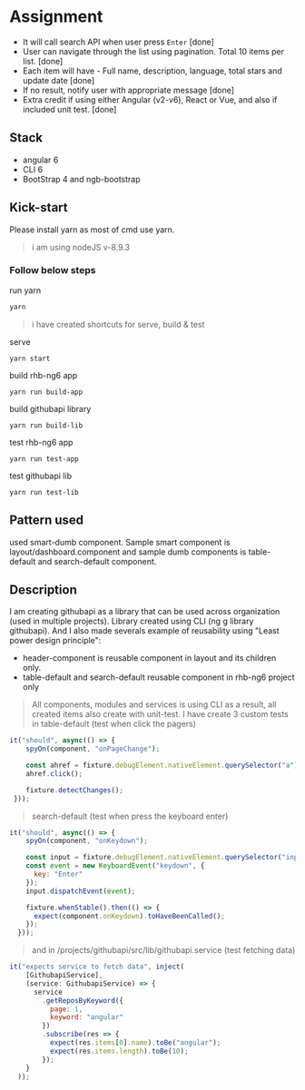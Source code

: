 # Assignment
- It will call search API when user press `Enter` [done]
- User can navigate through the list using pagination. Total 10 items per list. [done]
- Each item will have - Full name, description, language, total stars and update date [done]
- If no result, notify user with appropriate message [done]
- Extra credit if using either Angular (v2-v6), React or Vue, and also if included unit test. [done]

## Stack
- angular 6
- CLI 6
- BootStrap 4 and ngb-bootstrap

## Kick-start
Please install yarn as most of cmd use yarn. 

> i am using nodeJS v-8.9.3

### Follow below steps
run yarn
```bash
yarn
```

> i have created shortcuts for serve, build & test

serve
```based
yarn start
```

build rhb-ng6 app
```based
yarn run build-app
```

build githubapi library
```based
yarn run build-lib
```

test rhb-ng6 app
```based
yarn run test-app
```

test githubapi lib
```based
yarn run test-lib
```

## Pattern used
used smart-dumb component. Sample smart component is layout/dashboard.component and sample dumb components is table-default and search-default component. 

## Description
I am creating githubapi as a library that can be used across organization (used in multiple projects). Library created using CLI (ng g library githubapi). And I also made severals example of reusability using "Least power design principle":

- header-component is reusable component in layout and its children only.
- table-default and search-default reusable component in rhb-ng6 project only

> All components, modules and services is using CLI as a result, all created items also create with unit-test. 
> I have create 3 custom tests in table-default (test when click the pagers)

```javascript
it("should", async(() => {
    spyOn(component, "onPageChange");

    const ahref = fixture.debugElement.nativeElement.querySelector("a");
    ahref.click();

    fixture.detectChanges();
 }));
```

> search-default (test when press the keyboard enter)

```javascript
it("should", async(() => {
    spyOn(component, "onKeydown");

    const input = fixture.debugElement.nativeElement.querySelector("input");
    const event = new KeyboardEvent("keydown", {
      key: "Enter"
    });
    input.dispatchEvent(event);

    fixture.whenStable().then(() => {
      expect(component.onKeydown).toHaveBeenCalled();
    });
  }));
```

> and in /projects/githubapi/src/lib/githubapi.service (test fetching data)

```javascript
it("expects service to fetch data", inject(
    [GithubapiService],
    (service: GithubapiService) => {
      service
        .getReposByKeyword({
          page: 1,
          keyword: "angular"
        })
        .subscribe(res => {
          expect(res.items[0].name).toBe("angular");
          expect(res.items.length).toBe(10);
        });
    }
  ));
```
